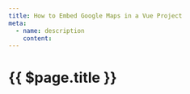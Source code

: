 ```yaml
---
title: How to Embed Google Maps in a Vue Project
meta:
  - name: description
    content: 
---
```


# {{ $page.title }}
